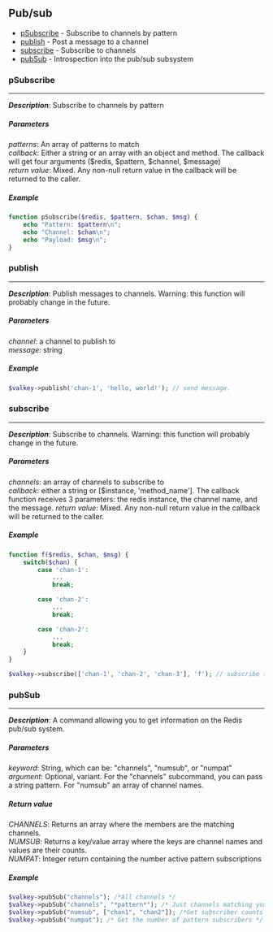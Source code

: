 ## Pub/sub

* [pSubscribe](#psubscribe) - Subscribe to channels by pattern
* [publish](#publish) - Post a message to a channel
* [subscribe](#subscribe) - Subscribe to channels
* [pubSub](#pubsub) - Introspection into the pub/sub subsystem

### pSubscribe
-----
_**Description**_: Subscribe to channels by pattern

##### *Parameters*
*patterns*: An array of patterns to match  
*callback*: Either a string or an array with an object and method.  The callback will get four arguments ($redis, $pattern, $channel, $message)  
*return value*: Mixed.  Any non-null return value in the callback will be returned to the caller.  
##### *Example*

```php
function pSubscribe($redis, $pattern, $chan, $msg) {
    echo "Pattern: $pattern\n";
    echo "Channel: $chan\n";
    echo "Payload: $msg\n";
}
```

### publish
-----
_**Description**_: Publish messages to channels. Warning: this function will probably change in the future.

##### *Parameters*
*channel*: a channel to publish to  
*message*: string

##### *Example*

```php
$valkey->publish('chan-1', 'hello, world!'); // send message.
```

### subscribe
-----
_**Description**_: Subscribe to channels. Warning: this function will probably change in the future.

##### *Parameters*
*channels*: an array of channels to subscribe to  
*callback*: either a string or [$instance, 'method_name']. The callback function receives 3 parameters: the redis instance, the channel name, and the message.
*return value*:  Mixed.  Any non-null return value in the callback will be returned to the caller.
##### *Example*

```php
function f($redis, $chan, $msg) {
    switch($chan) {
        case 'chan-1':
            ...
            break;

        case 'chan-2':
            ...
            break;

        case 'chan-2':
            ...
            break;
    }
}

$valkey->subscribe(['chan-1', 'chan-2', 'chan-3'], 'f'); // subscribe to 3 chans
```

### pubSub
-----
_**Description**_: A command allowing you to get information on the Redis pub/sub system.

##### *Parameters*
*keyword*: String, which can be: "channels", "numsub", or "numpat"  
*argument*:  Optional, variant.  For the "channels" subcommand, you can pass a string pattern.  For "numsub" an array of channel names.

##### *Return value*
*CHANNELS*: Returns an array where the members are the matching channels.  
*NUMSUB*:  Returns a key/value array where the keys are channel names and values are their counts.  
*NUMPAT*:  Integer return containing the number active pattern subscriptions

##### *Example*

```php
$valkey->pubSub("channels"); /*All channels */
$valkey->pubSub("channels", "*pattern*"); /* Just channels matching your pattern */
$valkey->pubSub("numsub", ["chan1", "chan2"]); /*Get subscriber counts for 'chan1' and 'chan2'*/
$valkey->pubSub("numpat"); /* Get the number of pattern subscribers */


```
